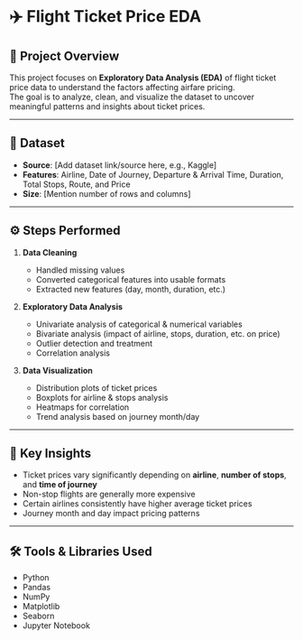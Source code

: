 # ✈️ Flight Ticket Price EDA

## 📌 Project Overview
This project focuses on **Exploratory Data Analysis (EDA)** of flight ticket price data to understand the factors affecting airfare pricing.  
The goal is to analyze, clean, and visualize the dataset to uncover meaningful patterns and insights about ticket prices.

---

## 📂 Dataset
- **Source**: [Add dataset link/source here, e.g., Kaggle]  
- **Features**: Airline, Date of Journey, Departure & Arrival Time, Duration, Total Stops, Route, and Price  
- **Size**: [Mention number of rows and columns]  

---

## ⚙️ Steps Performed
1. **Data Cleaning**
   - Handled missing values
   - Converted categorical features into usable formats
   - Extracted new features (day, month, duration, etc.)

2. **Exploratory Data Analysis**
   - Univariate analysis of categorical & numerical variables
   - Bivariate analysis (impact of airline, stops, duration, etc. on price)
   - Outlier detection and treatment
   - Correlation analysis

3. **Data Visualization**
   - Distribution plots of ticket prices
   - Boxplots for airline & stops analysis
   - Heatmaps for correlation
   - Trend analysis based on journey month/day

---

## 🔑 Key Insights
- Ticket prices vary significantly depending on **airline**, **number of stops**, and **time of journey**  
- Non-stop flights are generally more expensive  
- Certain airlines consistently have higher average ticket prices  
- Journey month and day impact pricing patterns  

---

## 🛠️ Tools & Libraries Used
- Python  
- Pandas  
- NumPy  
- Matplotlib  
- Seaborn  
- Jupyter Notebook  
